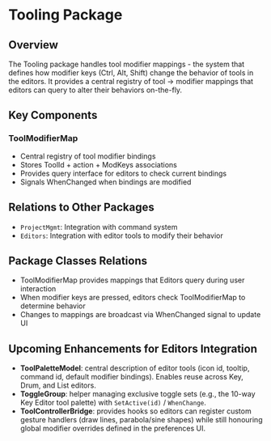 # Tooling Package

## Overview
The Tooling package handles tool modifier mappings - the system that defines how modifier keys (Ctrl, Alt, Shift) change the behavior of tools in the editors. It provides a central registry of tool → modifier mappings that editors can query to alter their behaviors on-the-fly.

## Key Components

### ToolModifierMap
- Central registry of tool modifier bindings
- Stores ToolId + action + ModKeys associations
- Provides query interface for editors to check current bindings
- Signals WhenChanged when bindings are modified

## Relations to Other Packages
- `ProjectMgmt`: Integration with command system
- `Editors`: Integration with editor tools to modify their behavior

## Package Classes Relations
- ToolModifierMap provides mappings that Editors query during user interaction
- When modifier keys are pressed, editors check ToolModifierMap to determine behavior
- Changes to mappings are broadcast via WhenChanged signal to update UI

## Upcoming Enhancements for Editors Integration
- **ToolPaletteModel**: central description of editor tools (icon id, tooltip, command id, default modifier bindings). Enables reuse across Key, Drum, and List editors.
- **ToggleGroup**: helper managing exclusive toggle sets (e.g., the 10-way Key Editor tool palette) with `SetActive(id)` / `WhenChange`.
- **ToolControllerBridge**: provides hooks so editors can register custom gesture handlers (draw lines, parabola/sine shapes) while still honouring global modifier overrides defined in the preferences UI.
